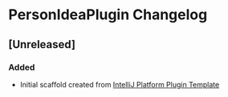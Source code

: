 <!-- Keep a Changelog guide -> https://keepachangelog.com -->

# PersonIdeaPlugin Changelog

## [Unreleased]
### Added
- Initial scaffold created from [IntelliJ Platform Plugin Template](https://github.com/JetBrains/intellij-platform-plugin-template)
